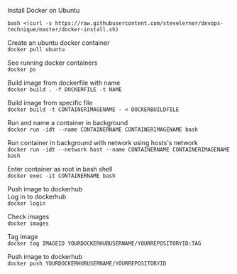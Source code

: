 Install Docker on Ubuntu
```
bash <(curl -s https://raw.githubusercontent.com/stevelerner/devops-technique/master/docker-install.sh)
```

Create an ubuntu docker container  
`docker pull ubuntu`

See running docker containers  
`docker ps` 

Build image from dockerfile with name  
`docker build . -f DOCKERFILE -t NAME `

Build image from specific file  
`docker build -t CONTAINERIMAGENAME - < DOCKERBUILDFILE`

Run and name a container in background  
`docker run -idt --name CONTAINERNAME CONTAINERIMAGENAME bash`

Run container in background with network using hosts's network  
`docker run -idt --network host --name CONTAINERNAME CONTAINERIMAGENAME bash`

Enter container as root in bash shell  
`docker exec -it CONTAINERNAME bash`

Push image to dockerhub  
Log in to dockerhub  
`docker login`

Check images  
`docker images`

Tag image  
`docker tag IMAGEID YOURDOCKERHUBUSERNAME/YOURREPOSITORYID:TAG`

Push image to dockerhub  
`docker push YOURDOCKERHUBUSERNAME/YOURREPOSITORYID`
